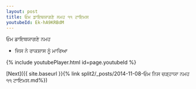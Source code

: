 ```yaml
---
layout: post
title: ਓਮ ਡਾਇਥਯਾਗਣੇ ਨਮਹ ੧੧ ਟਾਇਮਸ
youtubeId: Ek-hA9KRBdM
---
```

 
 
 ਓਮ ਡਾਇਥਯਾਗਣੇ ਨਮਹ  
 
 -  ਜਿਸ ਨੇ ਰਾਕਸ਼ਾਸ ਨੂੰ ਮਾਰਿਆ 
 
  
 
  
 
 
 
 
 
 


{% include youtubePlayer.html id=page.youtubeId %}
 
[Next]({{ site.baseurl }}{% link  split2/_posts/2014-11-08-ਓਮ ਨਿਸ ਚੜ੍ਹਾਯਾ ਨਮਹ ੧੧ ਟਾਇਮਸ.md%})
 
